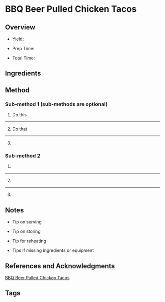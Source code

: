 # BBQ Beer Pulled Chicken Tacos

## Overview

- Yield:

- Prep Time:

- Total Time:

## Ingredients



## Method

### Sub-method 1 (sub-methods are optional)

1. Do this
---
2. Do that
---
3.

### Sub-method 2

1.
---
2.
---
3.

## Notes

- Tip on serving

- Tip on storing

- Tip for reheating

- Tips if missing ingredients or equipment

## References and Acknowledgments

[BBQ Beer Pulled Chicken Tacos](https://www.halfbakedharvest.com/instant-pot-bbq-beer-pulled-chicken-tacos/#bo-recipe)

## Tags


